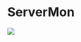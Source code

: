 # ServerMon

![](https://user-images.githubusercontent.com/12462465/147266413-ddd07063-df03-443c-9cc9-aa0170ce0ec1.png)
